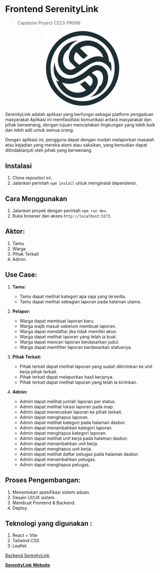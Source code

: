 # Frontend SerenityLink

> Capstone Project C523-PR086

<p align="center">
  <img src="https://github.com/dkwhyd/frontend-serenitylink/blob/main/dist/logo2-nobg.png" width="250" title="hover text">
</p>

SerenityLink adalah aplikasi yang berfungsi sebagai platform pengaduan masyarakat Aplikasi ini memfasilitasi komunikasi antara masyarakat dan pihak berwenang, dengan tujuan menciptakan lingkungan yang lebih baik dan lebih adil untuk semua orang.

Dengan aplikasi ini, pengguna dapat dengan mudah melaporkan masalah atau kejadian yang mereka alami atau saksikan, yang kemudian dapat ditindaklanjuti oleh pihak yang berwenang.


## Instalasi

1. Clone repositori ini.
2. Jalankan perintah `npm install` untuk menginstal dependensi. 

## Cara Menggunakan

1. Jalankan proyek dengan perintah `npm run dev`.
2. Buka browser dan akses `http://localhost:5173`.

## Aktor:

1. Tamu
2. Warga
3. Pihak Terkait
4. Admin
## Use Case:

1. **Tamu:**
   - Tamu dapat melihat kategori apa saja yang tersedia.
   - Tamu dapat melihat sebagian laporan pada halaman utama.

2. **Pelapor:**
   - Warga dapat membuat laporan baru.
   - Warga wajib masuk sebelum membuat laporan.
   - Warga dapat mendaftar jika tidak memiliki akun.
   - Warga dapat melihat laporan yang telah ia buat.
   - Warga dapat mencari laporan berdasarkan judul.
   - Warga dapat memfilter laporan berdasarkan statusnya.

3. **Pihak Terkait:**
   - Pihak terkait dapat melihat laporan yang sudah dikirimkan ke unit kerja pihak terkait.
   - Pihak terkait dapat melaporkan hasil kerjanya.
   - Pihak terkait dapat melihat laporan yang telah ia kirimkan.

4. **Admin:**
   - Admin dapat melihat jumlah laporan per status.
   - Admin dapat melihat lokasi laporan pada map.
   - Admin dapat meneruskan laporan ke pihak terkait.
   - Admin dapat menghapus laporan.
   - Admin dapat melihat kategori pada halaman dasbor.
   - Admin dapat menambahkan kategori laporan.
   - Admin dapat menghapus kategori laporan.
   - Admin dapat melihat unit kerja pada halaman dasbor.
   - Admin dapat menambahkan unit kerja.
   - Admin dapat menghapus unit kerja.
   - Admin dapat melihat daftar petugas pada halaman dasbor.
   - Admin dapat menambahkan petugas.
   - Admin dapat menghapus petugas.

## Proses Pengembangan:

1. Menentukan spesifikasi sistem aduan.
2. Desain UI/UX sistem.
3. Membuat Frontend & Backend.
4. Deploy.

## Teknologi yang digunakan :

1. React + Vite
2. Tailwind CSS
3. Leaflet

[Backend SerenityLink](https://github.com/dkwhyd/backend-serenitylink)

**[SerenityLink Website](https://serenitylink.live)**
